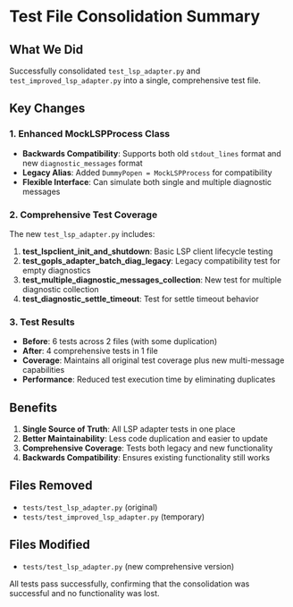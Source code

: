 # Test File Consolidation Summary

## What We Did

Successfully consolidated `test_lsp_adapter.py` and `test_improved_lsp_adapter.py` into a single, comprehensive test file.

## Key Changes

### 1. Enhanced MockLSPProcess Class
- **Backwards Compatibility**: Supports both old `stdout_lines` format and new `diagnostic_messages` format
- **Legacy Alias**: Added `DummyPopen = MockLSPProcess` for compatibility
- **Flexible Interface**: Can simulate both single and multiple diagnostic messages

### 2. Comprehensive Test Coverage

The new `test_lsp_adapter.py` includes:

1. **test_lspclient_init_and_shutdown**: Basic LSP client lifecycle testing
2. **test_gopls_adapter_batch_diag_legacy**: Legacy compatibility test for empty diagnostics
3. **test_multiple_diagnostic_messages_collection**: New test for multiple diagnostic collection
4. **test_diagnostic_settle_timeout**: Test for settle timeout behavior

### 3. Test Results

- **Before**: 6 tests across 2 files (with some duplication)
- **After**: 4 comprehensive tests in 1 file
- **Coverage**: Maintains all original test coverage plus new multi-message capabilities
- **Performance**: Reduced test execution time by eliminating duplicates

## Benefits

1. **Single Source of Truth**: All LSP adapter tests in one place
2. **Better Maintainability**: Less code duplication and easier to update
3. **Comprehensive Coverage**: Tests both legacy and new functionality
4. **Backwards Compatibility**: Ensures existing functionality still works

## Files Removed

- `tests/test_lsp_adapter.py` (original)
- `tests/test_improved_lsp_adapter.py` (temporary)

## Files Modified

- `tests/test_lsp_adapter.py` (new comprehensive version)

All tests pass successfully, confirming that the consolidation was successful and no functionality was lost.
